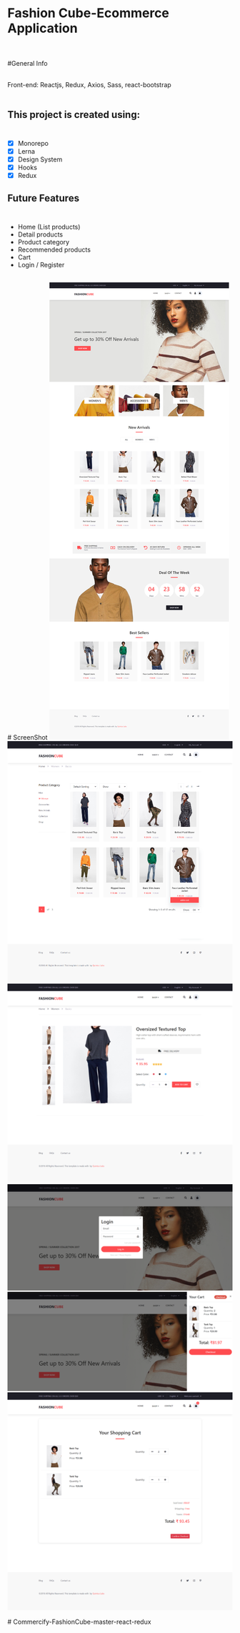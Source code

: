 # Fashion Cube-Ecommerce Application <br/><br/>

#General Info <br/><br/>

Front-end: Reactjs, Redux, Axios, Sass, react-bootstrap<br/><br/>

<!-- [Live Demo](https://quintuslabs.github.io/fashion-cube) <br/><br/>  -->

## This project is created using: <br/><br/>

- [x] Monorepo<br/>
- [x] Lerna<br/>
- [x] Design System<br/>
- [x] Hooks<br/>
- [x] Redux<br/>
## Future Features <br/><br/>

- Home (List products)<br/>
- Detail products<br/>
- Product category<br/>
- Recommended products<br/>
- Cart <br/>
- Login / Register<br/>
<br/>
# ScreenShot

<img src="screen/screen1.png">
<img src="screen/screen2.png">
<img src="screen/screen3.png">
<img src="screen/screen4.png">
<img src="screen/screen5.png">
<img src="screen/screen6.png">

#   C o m m e r c i f y - F a s h i o n C u b e - m a s t e r - r e a c t - r e d u x 
 
 
